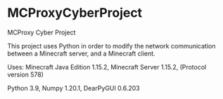 # MCProxyCyberProject
MCProxy Cyber Project

This project uses Python in order to modify the network communication between a Minecraft server, and a Minecraft client.

Uses:
  Minecraft Java Edition 1.15.2, 
  Minecraft Server 1.15.2, 
  (Protocol version 578)
  
  Python 3.9, 
  Numpy 1.20.1, 
  DearPyGUI 0.6.203

